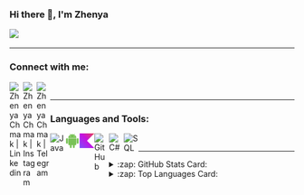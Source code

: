 ### Hi there 👋, I'm Zhenya

![](https://komarev.com/ghpvc/?username=ZhenyaChmak)
<br />

---
### Connect with me:

[<img align="left" alt="ZhenyaChmak | Linkedin" width="24px" src="https://cdn.jsdelivr.net/npm/simple-icons@v3/icons/linkedin.svg"/>][Linkedin]
[<img align="left" alt="ZhenyaChmak | Instagram" width="24px" src="https://cdn.jsdelivr.net/npm/simple-icons@3.13.0/icons/instagram.svg"/>][Instagram]
[<img align="left" alt="ZhenyaChmak | Telegram" width="24px" src="https://cdn.jsdelivr.net/npm/simple-icons@4.21.0/icons/vk.svg"/>][Vk]

<br />

---

### Languages and Tools:

<img align="left" alt="Java" width="26px" src="https://www.probytes.net/wp-content/uploads/2018/07/java-logo-vector-768x768.png" />
<img align="left" alt="Android" width="26px" src="https://raw.githubusercontent.com/github/explore/80688e429a7d4ef2fca1e82350fe8e3517d3494d/topics/android/android.png"/> 
<img align="left" alt="Kotlin" width="26px" src="https://raw.githubusercontent.com/github/explore/80688e429a7d4ef2fca1e82350fe8e3517d3494d/topics/kotlin/kotlin.png"/>
<img align="left" alt="Git Hub" width="26px" src="https://cdn.jsdelivr.net/npm/simple-icons@3.13.0/icons/github.svg" />
<img align="left" alt="C#" width="26px" src="https://yt3.ggpht.com/ytc/AAUvwniqHLNfxiuDnxS4d_nSfZK-nSMm8Wep7J2V_-Pg=s900-c-k-c0x00ffffff-no-rj" />
<img align="left" alt="SQL" width="26px" src="https://www.pinclipart.com/picdir/big/9-92644_database-clipart-raw-data-azure-sql-server-png.png" />
<br />

---

<details>
    <summary>:zap: GitHub Stats Card:</summary>
    <img align="left" alt="code Git Hub Stats" src="https://github-readme-stats.vercel.app/api?username=ZhenyaChmak&show_icons=true&theme=radical&include_all_commits=true" />
</details>

<details>
  <summary>:zap: Top Languages Card:</summary>
    <img align="left"  alt="code Git Hub Stats" src="https://github-readme-stats.vercel.app/api/top-langs?username=ZhenyaChmak&layout=compact&langs_count=3&theme=radical"  />
</details>

[Linkedin]: https://www.linkedin.com/feed/
[Instagram]: https://www.instagram.com/chmak_evgeniy/
[Vk]: https://vk.com/id156732433
